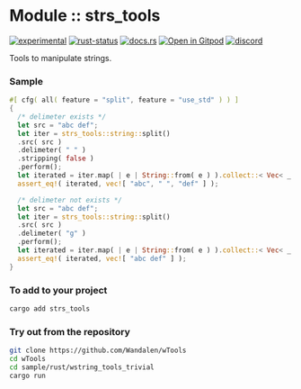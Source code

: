 # Module :: strs_tools
[![experimental](https://raster.shields.io/static/v1?label=stability&message=experimental&color=orange&logoColor=eee)](https://github.com/emersion/stability-badges#experimental) [![rust-status](https://github.com/Wandalen/wTools/actions/workflows/ModulewStringToolsPush.yml/badge.svg)](https://github.com/Wandalen/wTools/actions/workflows/ModulewStringToolsPush.yml) [![docs.rs](https://img.shields.io/docsrs/strs_tools?color=e3e8f0&logo=docs.rs)](https://docs.rs/strs_tools) [![Open in Gitpod](https://raster.shields.io/static/v1?label=try&message=online&color=eee&logo=gitpod&logoColor=eee)](https://gitpod.io/#RUN_PATH=.,SAMPLE_FILE=sample%2Frust%2Fstrs_tools_trivial_sample%2Fsrc%2Fmain.rs,RUN_POSTFIX=--example%20strs_tools_trivial_sample/https://github.com/Wandalen/wTools) [![discord](https://img.shields.io/discord/872391416519737405?color=eee&logo=discord&logoColor=eee&label=ask)](https://discord.gg/m3YfbXpUUY)

Tools to manipulate strings.

### Sample

```rust
#[ cfg( all( feature = "split", feature = "use_std" ) ) ]
{
  /* delimeter exists */
  let src = "abc def";
  let iter = strs_tools::string::split()
  .src( src )
  .delimeter( " " )
  .stripping( false )
  .perform();
  let iterated = iter.map( | e | String::from( e ) ).collect::< Vec< _ > >();
  assert_eq!( iterated, vec![ "abc", " ", "def" ] );

  /* delimeter not exists */
  let src = "abc def";
  let iter = strs_tools::string::split()
  .src( src )
  .delimeter( "g" )
  .perform();
  let iterated = iter.map( | e | String::from( e ) ).collect::< Vec< _ > >();
  assert_eq!( iterated, vec![ "abc def" ] );
}
```

### To add to your project

```sh
cargo add strs_tools
```

### Try out from the repository

```sh
git clone https://github.com/Wandalen/wTools
cd wTools
cd sample/rust/wstring_tools_trivial
cargo run
```
